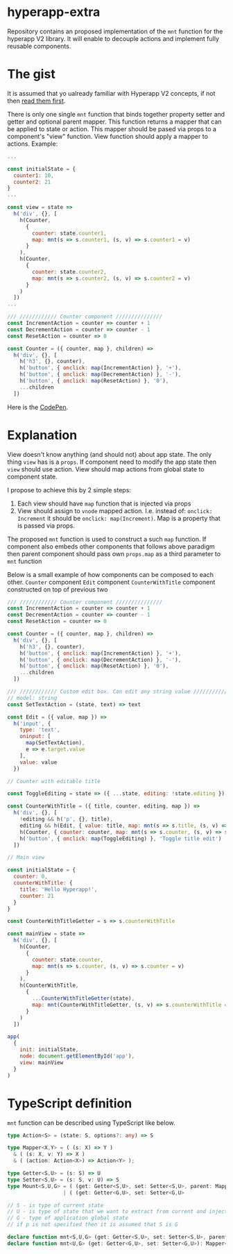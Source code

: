 # hyperapp-extra
Repository contains an proposed implementation of the `mnt` function for the hyperapp V2 library. It will enable to decouple actions and implement fully reusable components.

# The gist 
It is assumed that yo ualready familiar with Hyperapp V2 concepts, if not then [read them first](https://hyperapp.dev).

There is only one single `mnt` function that binds together property setter and getter and optional parent mapper. 
This function returns a mapper that can be applied to state or action. This mapper should be pased via props to a component's "view" function. View function should apply a mapper to actions.
Example:

```JavaScript
...

const initialState = {
  counter1: 10,
  counter2: 21
}
...

const view = state =>
  h('div', {}, [
    h(Counter,
      {
        counter: state.counter1,
        map: mnt(s => s.counter1, (s, v) => s.counter1 = v)
      }
    ),
    h(Counter,
      {
        counter: state.counter2,
        map: mnt(s => s.counter2, (s, v) => s.counter2 = v)
      }
    )
  ])
...

/// //////////// Counter component ///////////////
const IncrementAction = counter => counter + 1
const DecrementAction = counter => counter - 1
const ResetAction = counter => 0

const Counter = ({ counter, map }, children) =>
  h('div', {}, [
    h('h3', {}, counter),
    h('button', { onclick: map(IncrementAction) }, '+'),
    h('button', { onclick: map(DecrementAction) }, '-'),
    h('button', { onclick: map(ResetAction) }, '0'),
    ...children
  ])

```

Here is the [CodePen](https://codepen.io/MotorHeat/pen/pogNEWq).


# Explanation

View doesn't know anything (and should not) about app state. The only thing `view` has is a `props`.
If component need to modify the app state then `view` should use action.
View should map actions from global state to component state.

I propose to achieve this by 2 simple steps:
1. Each view should have `map` function that is injected via props
2. View should assign to `vnode` mapped action. I.e. instead of: `onclick: Increment` it should be `onclick: map(Increment)`. Map is a property that is passed via props.

The proposed `mnt` function is used to construct a such `map` function.
If component also embeds other components that follows above paradigm then parent component should pass own `props.map` as a third parameter to `mnt` function

Below is a small example of how components can be composed to each other. 
`Counter` component 
`Edit` component
`CounterWithTitle` component constructed on top of previous two


```JavaScript
/// //////////// Counter component ///////////////
const IncrementAction = counter => counter + 1
const DecrementAction = counter => counter - 1
const ResetAction = counter => 0

const Counter = ({ counter, map }, children) =>
  h('div', {}, [
    h('h3', {}, counter),
    h('button', { onclick: map(IncrementAction) }, '+'),
    h('button', { onclick: map(DecrementAction) }, '-'),
    h('button', { onclick: map(ResetAction) }, '0'),
    ...children
  ])

/// //////////// Custom edit box. Can edit any string value ///////////////
// model: string
const SetTextAction = (state, text) => text

const Edit = ({ value, map }) =>
  h('input', {
    type: 'text',
    oninput: [
      map(SetTextAction),
      e => e.target.value
    ],
    value: value
  })

// Counter with editable title

const ToggleEditing = state => ({ ...state, editing: !state.editing })

const CounterWithTitle = ({ title, counter, editing, map }) =>
  h('div', {}, [
    !editing && h('p', {}, title),
    editing && h(Edit, { value: title, map: mnt(s => s.title, (s, v) => s.title = v, map) }),
    h(Counter, { counter: counter, map: mnt(s => s.counter, (s, v) => s.counter = v, map) }),
    h('button', { onclick: map(ToggleEditing) }, 'Toggle title edit')
  ])

// Main view

const initialState = {
  counter: 0,
  counterWithTitle: {
    title: 'Hello Hyperapp!',
    counter: 21
  }
}

const CounterWithTitleGetter = s => s.counterWithTitle

const mainView = state =>
  h('div', {}, [
    h(Counter,
      {
        counter: state.counter,
        map: mnt(s => s.counter, (s, v) => s.counter = v)
      }
    ),
    h(CounterWithTitle,
      {
        ...CounterWithTitleGetter(state),
        map: mnt(CounterWithTitleGetter, (s, v) => s.counterWithTitle = v)
      }
    )
  ])

app(
  {
    init: initialState,
    node: document.getElementById('app'),
    view: mainView
  }
)

```

# TypeScript definition
`mnt` function can be described using TypeScript like below. 

```TypeScript
type Action<S> = (state: S, options?: any) => S

type Mapper<X,Y> = ( (s: X) => Y ) 
  & ( (s: X, v: Y) => X ) 
  & ( (action: Action<X>) => Action<Y> );

type Getter<S,U> = (s: S) => U
type Setter<S,U> = (s: S, v: U) => S
type Mount<S,U,G> = ( (get: Getter<S,U>, set: Setter<S,U>, parent: Mapper<G,S>) => Mapper<G,U> )
                  | ( (get: Getter<G,U>, set: Setter<G,U>                     ) => Mapper<G,U> )

// S - is type of current state
// U - is type of state that we want to extract from current and inject to children
// G - type of application global state
// if p is not specified then it is assumed that S is G

declare function mnt<S,U,G> (get: Getter<S,U>, set: Setter<S,U>, parent: Mapper<G,S>): Mapper<G,U>;
declare function mnt<U,G> (get: Getter<G,U>, set: Setter<G,U>): Mapper<G,U>;

```